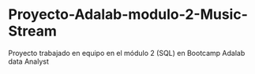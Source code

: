 # Proyecto-Adalab-modulo-2-Music-Stream
Proyecto trabajado en equipo en el módulo 2 (SQL) en Bootcamp Adalab data Analyst
